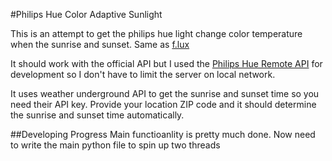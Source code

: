#Philips Hue Color Adaptive Sunlight

This is an attempt to get the philips hue light change color temperature when the sunrise and sunset. Same as [f.lux](http://justgetflux.com)

It should work with the official API but I used the [Philips Hue Remote API](https://github.com/jarvisinc/PhilipsHueRemoteAPI) for development so I don't have to limit the server on local network.

It uses weather underground API to get the sunrise and sunset time so you need their API key. Provide your location ZIP code and it should determine the sunrise and sunset time automatically.

##Developing Progress
Main functioanlity is pretty much done. Now need to write the main python file to spin up two threads